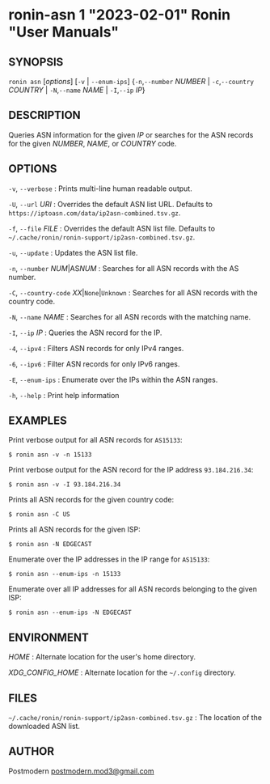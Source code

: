 # ronin-asn 1 "2023-02-01" Ronin "User Manuals"

## SYNOPSIS

`ronin asn` [*options*] [`-v` \| `--enum-ips`] {`-n`,`--number` *NUMBER* \| `-c`,`--country` *COUNTRY* \| `-N`,`--name` *NAME* \| `-I`,`--ip` *IP*}

## DESCRIPTION

Queries ASN information for the given *IP* or searches for the ASN records for
the given *NUMBER*, *NAME*, or *COUNTRY* code.

## OPTIONS

`-v`, `--verbose`
: Prints multi-line human readable output.

`-U`, `--url` *URI*
: Overrides the default ASN list URL. Defaults to
  `https://iptoasn.com/data/ip2asn-combined.tsv.gz`.

`-f`, `--file` *FILE*
: Overrides the default ASN list file. Defaults to
  `~/.cache/ronin/ronin-support/ip2asn-combined.tsv.gz`.

`-u`, `--update`
: Updates the ASN list file.

`-n`, `--number` *NUM*\|AS*NUM*
: Searches for all ASN records with the AS number.

`-C`, `--country-code` *XX*|`None`|`Unknown`
: Searches for all ASN records with the country code.

`-N`, `--name` *NAME*
: Searches for all ASN records with the matching name.

`-I`, `--ip` *IP*
: Queries the ASN record for the IP.

`-4`, `--ipv4`
: Filters ASN records for only IPv4 ranges.

`-6`, `--ipv6`
: Filter ASN records for only IPv6 ranges.

`-E`, `--enum-ips`
: Enumerate over the IPs within the ASN ranges.

`-h`, `--help`
: Print help information

## EXAMPLES

Print verbose output for all ASN records for `AS15133`:

    $ ronin asn -v -n 15133

Print verbose output for the ASN record for the IP address `93.184.216.34`:

    $ ronin asn -v -I 93.184.216.34

Prints all ASN records for the given country code:

    $ ronin asn -C US

Prints all ASN records for the given ISP:

    $ ronin asn -N EDGECAST

Enumerate over the IP addresses in the IP range for `AS15133`:

    $ ronin asn --enum-ips -n 15133

Enumerate over all IP addresses for all ASN records belonging to the given ISP:

    $ ronin asn --enum-ips -N EDGECAST

## ENVIRONMENT

*HOME*
: Alternate location for the user's home directory.

*XDG_CONFIG_HOME*
: Alternate location for the `~/.config` directory.

## FILES

`~/.cache/ronin/ronin-support/ip2asn-combined.tsv.gz`
: The location of the downloaded ASN list.

## AUTHOR

Postmodern <postmodern.mod3@gmail.com>

